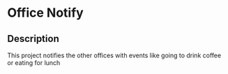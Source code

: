 # Office Notify

## Description

This project notifies the other offices with events like going to drink coffee or eating for lunch
